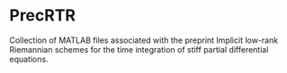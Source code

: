 # PrecRTR
Collection of MATLAB files associated with the preprint Implicit low-rank Riemannian schemes for the time integration of stiff partial differential equations.

